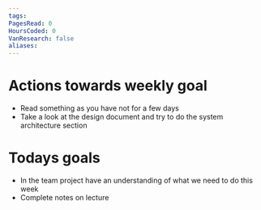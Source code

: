 ```yaml
---
tags: 
PagesRead: 0
HoursCoded: 0
VanResearch: false
aliases:
---
```

# Actions towards weekly goal
- Read something as you have not for a few days
- Take a look at the design document and try to do the system architecture section
# Todays goals
- In the team project have an understanding of what we need to do this week
- Complete notes on lecture